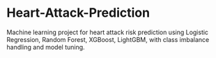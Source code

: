 # Heart-Attack-Prediction
Machine learning project for heart attack risk prediction using Logistic Regression, Random Forest, XGBoost, LightGBM, with class imbalance handling and model tuning.
